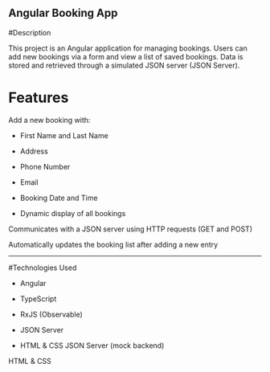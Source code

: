 ## Angular Booking App


#Description

This project is an Angular application for managing bookings. Users can add new bookings via a form and view a list of saved bookings. Data is stored and retrieved through a simulated JSON server (JSON Server).

# Features

Add a new booking with:

- First Name and Last Name

- Address

- Phone Number

- Email

- Booking Date and Time

- Dynamic display of all bookings

Communicates with a JSON server using HTTP requests (GET and POST)

Automatically updates the booking list after adding a new entry

---

#Technologies Used

- Angular

- TypeScript

- RxJS (Observable)

- JSON Server

- HTML & CSS
JSON Server (mock backend)

HTML & CSS
